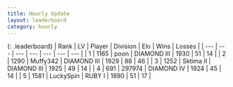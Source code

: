 ```yaml
---
title: Hourly Update
layout: leaderboard
category: hourly
---
```


{: .leaderboard}
| Rank | LV | Player | Division | Elo | Wins | Losses |
| --- | --- | --- | --- | --- | --- | --- |
| <span data-change="0">1</span> | 1165 | <span title="ID: 540690">poon</span> | DIAMOND III | <span data-change="0">1930</span> | <span data-change="0">51</span> | <span data-change="0">14</span> |
| <span data-change="0">2</span> | 1290 | <span title="ID: 720567">Muffy342</span> | DIAMOND III | <span data-change="0">1929</span> | <span data-change="0">88</span> | <span data-change="0">46</span> |
| <span data-change="0">3</span> | 1252 | <span title="ID: 402846">Sktima II</span> | DIAMOND III | <span data-change="0">1925</span> | <span data-change="2">49</span> | <span data-change="1">14</span> |
| <span data-change="0">4</span> | 691 | <span title="ID: 544038">297974</span> | DIAMOND IV | <span data-change="12">1924</span> | <span data-change="1">45</span> | <span data-change="0">14</span> |
| <span data-change="0">5</span> | 1581 | <span title="ID: 498412">LuckySpin</span> | RUBY I | <span data-change="0">1890</span> | <span data-change="0">51</span> | <span data-change="0">17</span> |